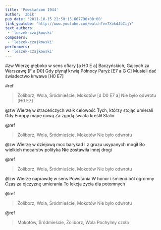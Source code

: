```yaml
---
title: 'Powstańcom 1944'
author: 'Zbik'
pub_date: '2011-10-15 22:50:15.667790+00:00'
link_youtube: 'http://www.youtube.com/watch?v=7XokdJbCijY'
text_authors:
 - 'leszek-czajkowski'
composers:
 - 'leszek-czajkowski'
performers:
 - 'leszek-czajkowski'
---
```


#zw
Wierzę głęboko w sens ofiary [a H0 E a]
Baczyńskich, Gajcych za Warszawę [F a D0]
Gdy płynął krwią Północy Paryż [E7 a G C]
Musieli dać świadectwo krwawe [H0 E7]

#ref
>Żoliborz, Wola, Śródmieście, Mokotów [d D0 E7 a]
>Nie było odwrotu [H0 E7]

@zw
Wierzę w straceńczych walk celowość
Tych, którzy stojąc umierali
Gdy Europy mapę nową
Za zgodą świata kreślił Stalin

@ref
>Żoliborz, Wola, Śródmieście, Mokotów
>Nie było odwrotu

@zw
Wierzę w dziejową moc barykad
I z gruzu usypanych mogił
Bo wielkich mocarstw polityka
Nie zostawiła innej drogi

@ref
>Żoliborz, Wola, Śródmieście, Mokotów
>Nie było odwrotu

@zw
Wierzę naprawdę w sens Powstania
W honor i śmierci ból ogromny
Czas za ojczyznę umierania
To lekcja życia dla potomnych

@ref
>Żoliborz, Wola, Śródmieście, Mokotów
>Nie było odwrotu

@ref
>Mokotów, Śródmieście, Żoliborz, Wola
>Pochylmy czoła